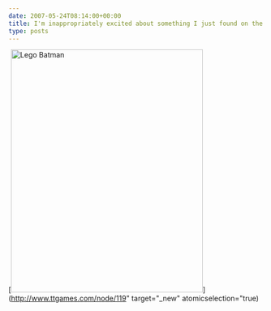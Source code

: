 ```yaml
---
date: 2007-05-24T08:14:00+00:00
title: I'm inappropriately excited about something I just found on the web
type: posts
---
```

[<img height="480" alt="Lego Batman" src="http://www.ttgames.com/files/images/Batman_announce_image.jpg" width="378" border="0" />](http://www.ttgames.com/node/119" target="_new" atomicselection="true)
